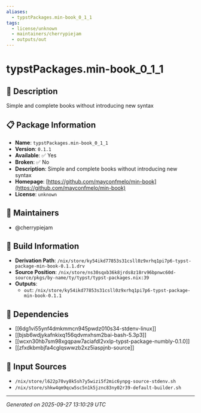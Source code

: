 ```yaml
---
aliases:
  - typstPackages.min-book_0_1_1
tags:
  - license/unknown
  - maintainers/cherrypiejam
  - outputs/out
---
```


# typstPackages.min-book_0_1_1

## 📝 Description

Simple and complete books without introducing new syntax

## 📋 Package Information

- **Name**: `typstPackages.min-book_0_1_1`
- **Version**: `0.1.1`
- **Available**: ✅ Yes
- **Broken**: ✅ No
- **Description**: Simple and complete books without introducing new syntax
- **Homepage**: [https://github.com/mayconfmelo/min-book](https://github.com/mayconfmelo/min-book)
- **License**: `unknown`
## 👥 Maintainers

- @cherrypiejam


## 🔧 Build Information

- **Derivation Path**: `/nix/store/ky54ikd77853s31csll0z9xrhq1pi7p6-typst-package-min-book-0.1.1.drv`
- **Source Position**: `/nix/store/ns30sqxb36k8jrds8z18rv96bpnwc60d-source/pkgs/by-name/ty/typst/typst-packages.nix:39`
- **Outputs**:
  - `out`:  `/nix/store/ky54ikd77853s31csll0z9xrhq1pi7p6-typst-package-min-book-0.1.1`

## 🔗 Dependencies

- [[6dg1vi55ynf4dmkmmcn945pwdz010s34-stdenv-linux]]
- [[bjsb6wdjykafnkixq156qdvmxhsm2bai-bash-5.3p3]]
- [[wcxn30hb7sm98xgqpaw7aciafdl2vxlp-typst-package-numbly-0.1.0]]
- [[zfxdkbmbjfa4cglqswwzb2xz5iaspjnb-source]]

## 📁 Input Sources

- `/nix/store/l622p70vy8k5sh7y5wizi5f2mic6ynpg-source-stdenv.sh`
- `/nix/store/shkw4qm9qcw5sc5n1k5jznc83ny02r39-default-builder.sh`

---
*Generated on 2025-09-27 13:10:29 UTC*
